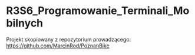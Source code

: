 # R3S6_Programowanie_Terminali_Mobilnych

Projekt skopiowany z repozytorium prowadzącego: https://github.com/MarcinRod/PoznanBike
